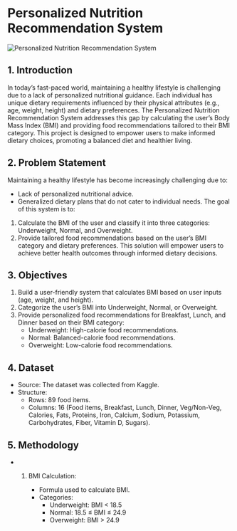# Personalized Nutrition Recommendation System
![Personalized Nutrition Recommendation System](https://github.com/user-attachments/assets/baa9b406-1bf1-43c8-aff4-9b31c03b5602)
## 1. Introduction
In today’s fast-paced world, maintaining a healthy lifestyle is challenging due to a lack of personalized nutritional guidance. Each individual has unique dietary requirements influenced by their physical attributes (e.g., age, weight, height) and dietary preferences.
The Personalized Nutrition Recommendation System addresses this gap by calculating the user’s Body Mass Index (BMI) and providing food recommendations tailored to their BMI category. This project is designed to empower users to make informed dietary choices, promoting a balanced diet and healthier living.
## 2. Problem Statement
Maintaining a healthy lifestyle has become increasingly challenging due to:
* Lack of personalized nutritional advice.
* Generalized dietary plans that do not cater to individual needs.
The goal of this system is to:
1. Calculate the BMI of the user and classify it into three categories: Underweight, Normal, and Overweight.
2. Provide tailored food recommendations based on the user’s BMI category and dietary preferences.
This solution will empower users to achieve better health outcomes through informed dietary decisions.
## 3. Objectives
1. Build a user-friendly system that calculates BMI based on user inputs (age, weight, and height).
2. Categorize the user’s BMI into Underweight, Normal, or Overweight.
3. Provide personalized food recommendations for Breakfast, Lunch, and Dinner based on their BMI category:
   * Underweight: High-calorie food recommendations.
   *  Normal: Balanced-calorie food recommendations.
   *  Overweight: Low-calorie food recommendations.
  
## 4. Dataset
* Source: The dataset was collected from Kaggle.
* Structure:
   * Rows: 89 food items.
   * Columns: 16 (Food items, Breakfast, Lunch, Dinner, Veg/Non-Veg, Calories, Fats, Proteins, Iron, Calcium, Sodium, Potassium, Carbohydrates, Fiber, Vitamin D, Sugars).
## 5. Methodology
   * 1. BMI Calculation:
      
        * Formula used to calculate BMI.
        * Categories:
             * Underweight: BMI < 18.5
             * Normal: 18.5 ≤ BMI ≤ 24.9
             * Overweight: BMI > 24.9
             

  
